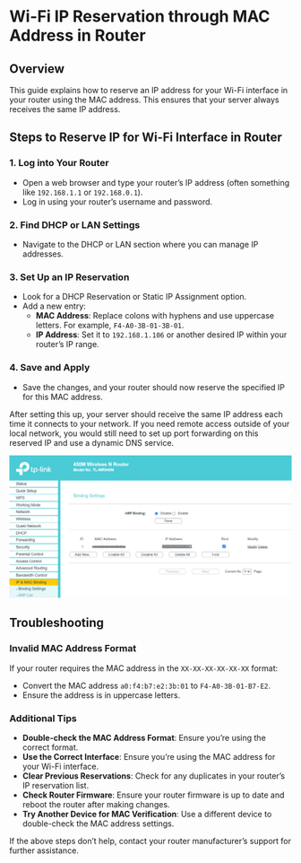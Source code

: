 # Wi-Fi IP Reservation through MAC Address in Router

## Overview
This guide explains how to reserve an IP address for your Wi-Fi interface in your router using the MAC address. This ensures that your server always receives the same IP address.

## Steps to Reserve IP for Wi-Fi Interface in Router

### 1. Log into Your Router
- Open a web browser and type your router’s IP address (often something like `192.168.1.1` or `192.168.0.1`).
- Log in using your router’s username and password.

### 2. Find DHCP or LAN Settings
- Navigate to the DHCP or LAN section where you can manage IP addresses.

### 3. Set Up an IP Reservation
- Look for a DHCP Reservation or Static IP Assignment option.
- Add a new entry:
    - **MAC Address**: Replace colons with hyphens and use uppercase letters. For example, `F4-A0-3B-01-3B-01`.
    - **IP Address**: Set it to `192.168.1.106` or another desired IP within your router’s IP range.

### 4. Save and Apply
- Save the changes, and your router should now reserve the specified IP for this MAC address.

After setting this up, your server should receive the same IP address each time it connects to your network. If you need remote access outside of your local network, you would still need to set up port forwarding on this reserved IP and use a dynamic DNS service.

![router-ip-bind](image.png)

## Troubleshooting

### Invalid MAC Address Format
If your router requires the MAC address in the `XX-XX-XX-XX-XX-XX` format:
- Convert the MAC address `a0:f4:b7:e2:3b:01` to `F4-A0-3B-01-B7-E2`.
- Ensure the address is in uppercase letters.

### Additional Tips
- **Double-check the MAC Address Format**: Ensure you’re using the correct format.
- **Use the Correct Interface**: Ensure you’re using the MAC address for your Wi-Fi interface.
- **Clear Previous Reservations**: Check for any duplicates in your router’s IP reservation list.
- **Check Router Firmware**: Ensure your router firmware is up to date and reboot the router after making changes.
- **Try Another Device for MAC Verification**: Use a different device to double-check the MAC address settings.

If the above steps don’t help, contact your router manufacturer’s support for further assistance.
